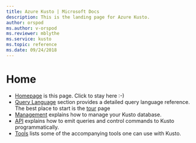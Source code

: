 ```yaml
---
title: Azure Kusto | Microsoft Docs
description: This is the landing page for Azure Kusto.
author: orspod
ms.author: v-orspod
ms.reviewer: mblythe
ms.service: kusto
ms.topic: reference
ms.date: 09/24/2018
---
```

# Home
* [Homepage](./index.md) is this page. Click to stay here :-)
* [Query Language](./query/essentials/index.md) section provides a detailed query language reference. The best place to start is the [tour](./query/tutorial.md) page
* [Management](./management/index.md) explains how to manage your Kusto database.
* [API](./api/index.md) explains how to emit queries and control commands to Kusto programmatically.
* [Tools](./tools/index.md) lists some of the accompanying tools one can use with Kusto.
